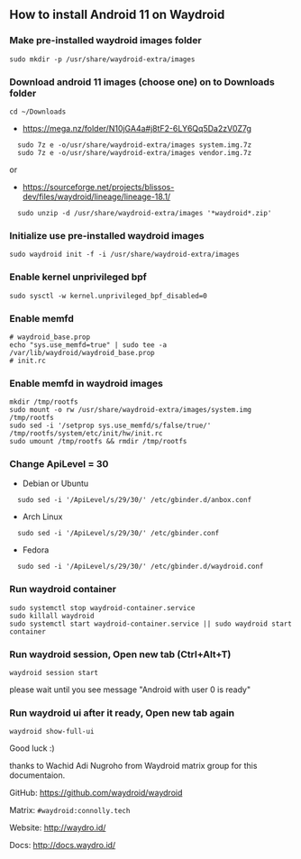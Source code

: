 ## How to install Android 11 on Waydroid

### Make pre-installed waydroid images folder
```
sudo mkdir -p /usr/share/waydroid-extra/images
```

### Download android 11 images (choose one) on to Downloads folder
```
cd ~/Downloads
```
- https://mega.nz/folder/N10jGA4a#j8tF2-6LY6Qq5Da2zV0Z7g
```
  sudo 7z e -o/usr/share/waydroid-extra/images system.img.7z
  sudo 7z e -o/usr/share/waydroid-extra/images vendor.img.7z
```
  or

- https://sourceforge.net/projects/blissos-dev/files/waydroid/lineage/lineage-18.1/
```
  sudo unzip -d /usr/share/waydroid-extra/images '*waydroid*.zip'
```

### Initialize use pre-installed waydroid images
```
sudo waydroid init -f -i /usr/share/waydroid-extra/images
```

### Enable kernel unprivileged bpf
```
sudo sysctl -w kernel.unprivileged_bpf_disabled=0
```

### Enable memfd
```
# waydroid_base.prop
echo "sys.use_memfd=true" | sudo tee -a /var/lib/waydroid/waydroid_base.prop
# init.rc
```

### Enable memfd in waydroid images
```
mkdir /tmp/rootfs
sudo mount -o rw /usr/share/waydroid-extra/images/system.img /tmp/rootfs
sudo sed -i '/setprop sys.use_memfd/s/false/true/' /tmp/rootfs/system/etc/init/hw/init.rc
sudo umount /tmp/rootfs && rmdir /tmp/rootfs 
```

### Change ApiLevel = 30
- Debian or Ubuntu
```
  sudo sed -i '/ApiLevel/s/29/30/' /etc/gbinder.d/anbox.conf
```

- Arch Linux
```
  sudo sed -i '/ApiLevel/s/29/30/' /etc/gbinder.conf
```

- Fedora
```
  sudo sed -i '/ApiLevel/s/29/30/' /etc/gbinder.d/waydroid.conf
```

### Run waydroid container
```
sudo systemctl stop waydroid-container.service
sudo killall waydroid
sudo systemctl start waydroid-container.service || sudo waydroid start container
```

### Run waydroid session, Open new tab (Ctrl+Alt+T)
```
waydroid session start
```

please wait until you see message "Android with user 0 is ready"

### Run waydroid ui after it ready, Open new tab again
```
waydroid show-full-ui
```


Good luck :)


thanks to Wachid Adi Nugroho from Waydroid matrix group for this documentaion.

GitHub: https://github.com/waydroid/waydroid

Matrix: `#waydroid:connolly.tech`

Website: http://waydro.id/

Docs: http://docs.waydro.id/
